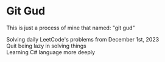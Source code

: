 # Git Gud
This is just a process of mine that named: "git gud"

Solving daily LeetCode's problems from December 1st, 2023<br /> 
Quit being lazy in solving things<br />
Learning C# language more deeply<br />






